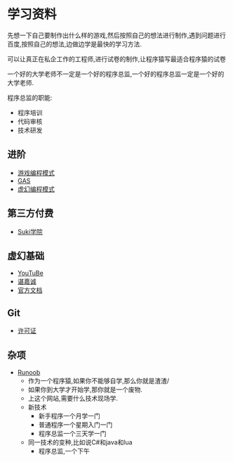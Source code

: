 # 学习资料

先想一下自己要制作出什么样的游戏,然后按照自己的想法进行制作,遇到问题进行百度,按照自己的想法,边做边学是最快的学习方法.

可以让真正在私企工作的工程师,进行试卷的制作,让程序猿写最适合程序猿的试卷

一个好的大学老师不一定是一个好的程序总监,一个好的程序总监一定是一个好的大学老师.

程序总监的职能:
- 程序培训
- 代码审核
- 技术研发


##  进阶

- [游戏编程模式](https://gpp.tkchu.me/)
- [GAS](https://www.bilibili.com/video/BV1qh411X7ZN?from=search&seid=11270270563922514565)
- [虚幻编程模式](https://www.bilibili.com/video/BV1K5411J7B6?from=search&seid=11270270563922514565)


## 第三方付费
- [Suki学院](http://www.sikiedu.com/)

## 虚幻基础

- [YouTuBe](https://www.bilibili.com/video/BV1Us411Y7Qc?p=119)
- [谌嘉诚](https://www.bilibili.com/video/BV164411Y732?from=search&seid=12839109719229075555)
- [官方文档](https://docs.unrealengine.com/zh-CN/index.html)

## Git

- [许可证](https://opensource.org/licenses)

## 杂项

- [Runoob](https://www.runoob.com/)
    - 作为一个程序猿,如果你不能够自学,那么你就是渣渣/
    - 如果你到大学才开始学,那你就是一个废物.
    - 上这个网站,需要什么技术现场学.
    - 新技术
        - 新手程序一个月学一门
        - 普通程序一个星期入门一门
        - 程序总监一个三天学一门
    - 同一技术的变种,比如说C#和java和lua
        - 程序总监,一个下午
